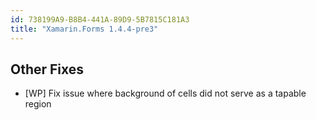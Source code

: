 ```yaml
---
id: 738199A9-B8B4-441A-89D9-5B7815C181A3
title: "Xamarin.Forms 1.4.4-pre3"
---
```



## Other Fixes ##

- [WP] Fix issue where background of cells did not serve as a tapable region


